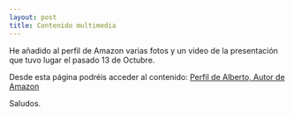 ```yaml
---
layout: post
title: Contenido multimedia
---
```


He añadido al perfil de Amazon varias fotos y un video de la presentación que tuvo lugar el pasado 13 de Octubre. 

Desde esta página podréis acceder al contenido: [Perfil de Alberto, Autor de Amazon](https://www.amazon.es/~/e/B09BB4R593) 

Saludos.
